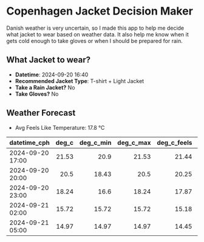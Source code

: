 
# Copenhagen Jacket Decision Maker

Danish weather is very uncertain, so I made this app to help me decide what jacket to wear based on weather data. 
It also help me know when it gets cold enough to take gloves or when I should be prepared for rain.

## What Jacket to wear?

- **Datetime**: 2024-09-20 16:40
- **Recommended Jacket Type**: T-shirt + Light Jacket
- **Take a Rain Jacket?** No
- **Take Gloves?** No

## Weather Forecast
- Avg Feels Like Temperature: 17.8 °C

| datetime_cph     |   deg_c |   deg_c_min |   deg_c_max |   deg_c_feels | weather   | wind   | rain   |
|:-----------------|--------:|------------:|------------:|--------------:|:----------|:-------|:-------|
| 2024-09-20 17:00 |   21.53 |       20.9  |       21.53 |         21.44 | Clear     | Low    | None   |
| 2024-09-20 20:00 |   20.5  |       18.43 |       20.5  |         20.25 | Clear     | Low    | None   |
| 2024-09-20 23:00 |   18.24 |       16.6  |       18.24 |         17.87 | Clear     | Low    | None   |
| 2024-09-21 02:00 |   15.72 |       15.72 |       15.72 |         15.18 | Clear     | Low    | None   |
| 2024-09-21 05:00 |   14.97 |       14.97 |       14.97 |         14.45 | Clouds    | Low    | None   |
        